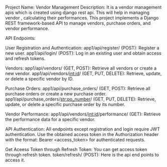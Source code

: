 Project Name: Vendor Management
Description: It is a vendor management apis which is created using django rest api. This will help in managing vendor , calculating their performances.
This project implements a Django REST framework-based API to manage vendors, purchase orders, and vendor performance.

API Endpoints:

User Registration and Authentication:
app1/api/register/ (POST): Register a new user.
app1/api/login/ (POST): Log in an existing user and obtain access and refresh tokens.

Vendors:
app1/api/vendors/ (GET, POST): Retrieve all vendors or create a new vendor.
app1/api/vendors/<int:id>/ (GET, PUT, DELETE): Retrieve, update, or delete a specific vendor by ID.

Purchase Orders:
app1/api/purchase_orders/ (GET, POST): Retrieve all purchase orders or create a new purchase order.
app1/api/purchase_orders/<str:po_number>/ (GET, PUT, DELETE): Retrieve, update, or delete a specific purchase order by its number.

Vendor Performance:
app1/api/vendors/<int:id>/performance/ (GET): Retrieve the performance data for a specific vendor.

API Authentication:
All endpoints except registration and login require JWT authentication. Use the obtained access token in the Authorization header with the format: Bearer <access_token> for authenticated requests.

Get Aceess Token through Refresh Token:
You can get access token through refresh token.
token/refresh/ (POST): Here is the api end points to access it.
